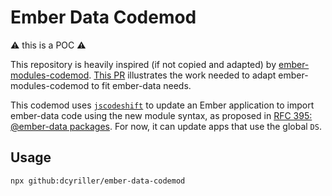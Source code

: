# Ember Data Codemod

:warning: this is a POC :warning:

This repository is heavily inspired (if not copied and adapted) by [ember-modules-codemod](https://github.com/ember-cli/ember-modules-codemod). [This PR](https://github.com/dcyriller/ember-data-codemod/pull/1) illustrates the work needed to adapt ember-modules-codemod to fit ember-data needs.

This codemod uses [`jscodeshift`](https://github.com/facebook/jscodeshift) to update an Ember application to import ember-data code using the new module syntax, as proposed in [RFC 395: @ember-data packages](https://github.com/emberjs/rfcs/pull/395). For now, it can update apps that use the global `DS`.

## Usage

```sh
npx github:dcyriller/ember-data-codemod
```
